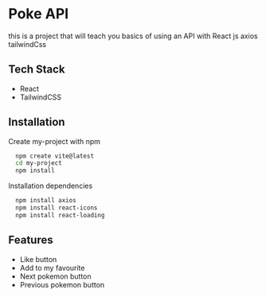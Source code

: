 # Poke API

this is a project that will teach you basics of using an API with React js axios tailwindCss

## Tech Stack

- React
- TailwindCSS

## Installation

Create my-project with npm

```bash
  npm create vite@latest
  cd my-project
  npm install
```

Installation dependencies

```bash
  npm install axios
  npm install react-icons
  npm install react-loading
```

## Features

- Like button
- Add to my favourite
- Next pokemon button
- Previous pokemon button
